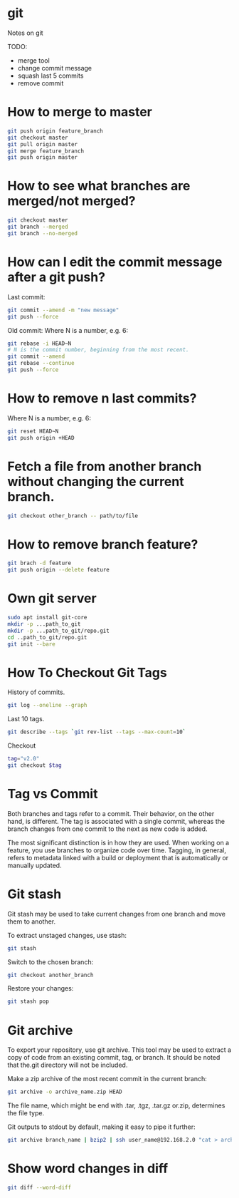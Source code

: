 # git
Notes on git

TODO:
* merge tool
* change commit message
* squash last 5 commits
* remove commit

<h1> How to merge to master </h1>

```bash
git push origin feature_branch
git checkout master
git pull origin master
git merge feature_branch
git push origin master
```

<h1> How to see what branches are merged/not merged? </h1>

```bash
git checkout master 
git branch --merged
git branch --no-merged
```

<h1>How can I edit the commit message after a git push?</h1>

Last commit:

```bash
git commit --amend -m "new message"
git push --force
```

Old commit:
Where N is a number, e.g. 6:

```bash
git rebase -i HEAD~N
# N is the commit number, beginning from the most recent.
git commit --amend
git rebase --continue
git push --force
```

<h1>How to remove n last commits?</h1>

Where N is a number, e.g. 6:

```bash
git reset HEAD~N
git push origin +HEAD
```

<h1>Fetch a file from another branch without changing the current branch.</h1>

```bash
git checkout other_branch -- path/to/file 
```

<h1> How to remove branch feature?</h1>

```bash
git brach -d feature
git push origin --delete feature
```

<h1> Own git server </h1>

```bash
sudo apt install git-core
mkdir -p ...path_to_git
mkdir -p ...path_to_git/repo.git
cd ..path_to_git/repo.git
git init --bare
```

<h1>How To Checkout Git Tags</h1>

History of commits.

```bash
git log --oneline --graph

```

Last 10 tags.
```bash
git describe --tags `git rev-list --tags --max-count=10`
```

Checkout
```bash
tag="v2.0"
git checkout $tag
```

<h1>Tag vs Commit</h1>
Both branches and tags refer to a commit. Their behavior, on the other hand, is different. The tag is associated with a single commit, whereas the branch changes from one commit to the next as new code is added.

The most significant distinction is in how they are used. When working on a feature, you use branches to organize code over time. Tagging, in general, refers to metadata linked with a build or deployment that is automatically or manually updated.

<h1>Git stash</h1>
Git stash may be used to take current changes from one branch and move them to another.

To extract unstaged changes, use stash:

```bash
git stash
```

Switch to the chosen branch:

```bash
git checkout another_branch
```

Restore your changes:

```bash
git stash pop
```

<h1>Git archive</h1>
To export your repository, use git archive. This tool may be used to extract a copy of code from an existing commit, tag, or branch. It should be noted that the.git directory will not be included.

Make a zip archive of the most recent commit in the current branch:

```bash
git archive -o archive_name.zip HEAD
```

The file name, which might be end with .tar, .tgz, .tar.gz or.zip, determines the file type.

Git outputs to stdout by default, making it easy to pipe it further:

```bash
git archive branch_name | bzip2 | ssh user_name@192.168.2.0 "cat > archive_name.bz"
```

<h1>Show word changes in diff</h1>

```bash
git diff --word-diff 
```
